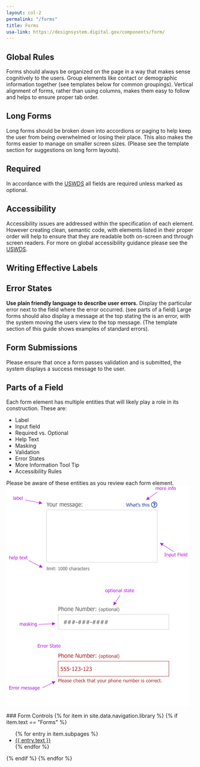 ```yaml
---
layout: col-2
permalink: "/forms"
title: Forms
usa-link: https://designsystem.digital.gov/components/form/
---
```



<div class="article" markdown="1">

<a name="rules"></a>
## Global Rules
Forms should always be organized on the page in a way that makes sense cognitively to the users. Group elements like contact or demographic information together (see templates below for common groupings). Vertical alignment of forms, rather than using columns, makes them easy to follow and helps to ensure proper tab order.

<a name="long-forms"></a>
## Long Forms
Long forms should be broken down into accordions or paging to help keep the user from being overwhelmed or losing their place. This also makes the forms easier to manage on smaller screen sizes. (Please see the template section for suggestions on long form layouts).

<a name="required"></a>
## Required
In accordance with the [USWDS](https://designsystem.digital.gov/components/form-controls/) all fields are required unless marked as optional.

<a name="accessibility"></a>
## Accessibility
Accessibility issues are addressed within the specification of each element. However creating clean, semantic code, with elements listed in their proper order will help to ensure that they are readable both on-screen and through screen readers. For more on global accessibility guidance please see the [USWDS](https://designsystem.digital.gov/components/form-controls/).

<a name="labels"></a>
## Writing Effective Labels

<a name="errors"></a>
## Error States
**Use plain friendly language to describe user errors.** Display the particular error next to the field where the error occurred. (see parts of a field) Large forms should also display a message at the top stating the is an error, with the system moving the users view to the top message. (The template section of this guide shows examples of standard errors).

<a name="submissions"></a>
## Form Submissions
Please ensure that once a form passes validation and is submitted, the system displays a success message to the user.

<a name="field"></a>
## Parts of a Field
Each form element has multiple entities that will likely play a role in its construction. These are:
- Label
- Input field
- Required vs. Optional
- Help Text
- Masking
- Validation
- Error States
- More Information Tool Tip
- Accessibility Rules

Please be aware of these entities as you review each form element.
![image that shows how to arrange form fields](assets/img/formsfields.png)

</div>

<div class="sidebar"  markdown="1">
### Form Controls
{% for item in site.data.navigation.library %}
{% if item.text == "Forms" %}
<ul>
{% for entry in item.subpages %}
<li><a href="{{ entry.href }}">{{ entry.text }}</a></li>
{% endfor %}
</ul>
{% endif %}
{% endfor %}
</div>
